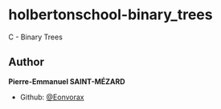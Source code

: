 # holbertonschool-binary_trees
C - Binary Trees

## Author

**Pierre-Emmanuel SAINT-MÉZARD**
- Github: [@Eonvorax](https://github.com/Eonvorax)
